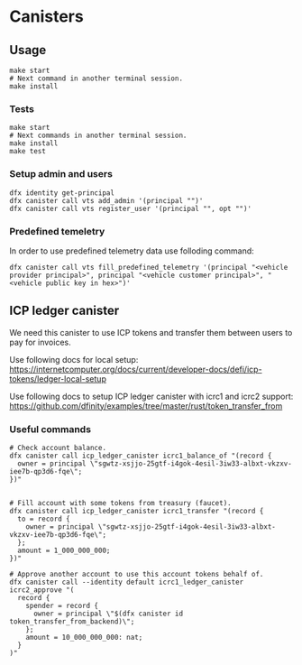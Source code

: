# Canisters

## Usage

```shell
make start
# Next command in another terminal session.
make install
```

### Tests

```shell
make start
# Next commands in another terminal session.
make install
make test
```

### Setup admin and users

```shell
dfx identity get-principal
dfx canister call vts add_admin '(principal "")'
dfx canister call vts register_user '(principal "", opt "")'
```

### Predefined temeletry

In order to use predefined telemetry data use folloding command:

```shell
dfx canister call vts fill_predefined_telemetry '(principal "<vehicle provider principal>", principal "<vehicle customer principal>", "<vehicle public key in hex>")'
```

## ICP ledger canister

We need this canister to use ICP tokens and transfer them between users to pay for invoices.

Use following docs for local setup: https://internetcomputer.org/docs/current/developer-docs/defi/icp-tokens/ledger-local-setup

Use following docs to setup ICP ledger canister with icrc1 and icrc2 support: https://github.com/dfinity/examples/tree/master/rust/token_transfer_from

### Useful commands

```shell
# Check account balance.
dfx canister call icp_ledger_canister icrc1_balance_of "(record {
  owner = principal \"sgwtz-xsjjo-25gtf-i4gok-4esil-3iw33-albxt-vkzxv-iee7b-qp3d6-fqe\";
})"     


# Fill account with some tokens from treasury (faucet).
dfx canister call icp_ledger_canister icrc1_transfer "(record {
  to = record {
    owner = principal \"sgwtz-xsjjo-25gtf-i4gok-4esil-3iw33-albxt-vkzxv-iee7b-qp3d6-fqe\";
  };
  amount = 1_000_000_000;
})"

# Approve another account to use this account tokens behalf of.
dfx canister call --identity default icrc1_ledger_canister icrc2_approve "(
  record {
    spender = record {
      owner = principal \"$(dfx canister id token_transfer_from_backend)\";
    };
    amount = 10_000_000_000: nat;
  }
)"
```
